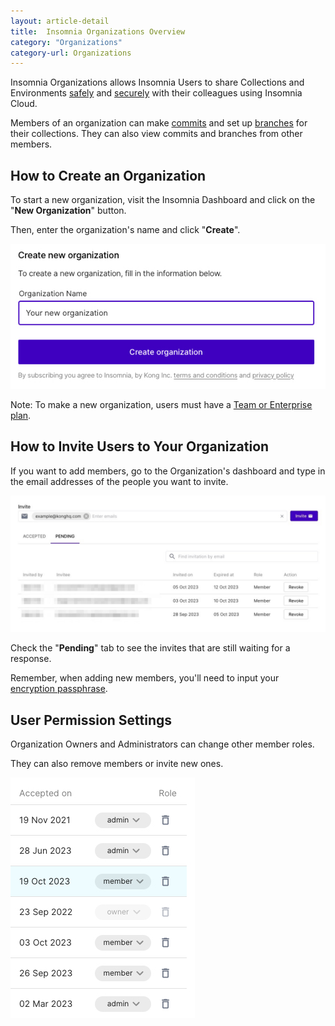 ```yaml
---
layout: article-detail
title:  Insomnia Organizations Overview
category: "Organizations"
category-url: Organizations
---
```


Insomnia Organizations allows Insomnia Users to share Collections and Environments [safely](https://docs.insomnia.rest/insomnia/signup-and-auth) and [securely](https://docs.insomnia.rest/insomnia/data-encryption) with their colleagues using Insomnia Cloud.

Members of an organization can make [commits](https://docs.insomnia.rest/insomnia/insomnia-sync#create-commit) and set up [branches](https://docs.insomnia.rest/insomnia/insomnia-sync#work-with-branches) for their collections. They can also view commits and branches from other members.

## How to Create an Organization

To start a new organization, visit the Insomnia Dashboard and click on the "**New Organization**" button.

Then, enter the organization's name and click "**Create**".

![Guide to creating an organization](../assets/images/create-org.jpg)

Note: To make a new organization, users must have a [Team or Enterprise plan](https://insomnia.rest/pricing).

## How to Invite Users to Your Organization

If you want to add members, go to the Organization's dashboard and type in the email addresses of the people you want to invite.

![Guide for invitations](../assets/images/invite-example-with-pending-invites.jpg)

Check the "**Pending**" tab to see the invites that are still waiting for a response.

Remember, when adding new members, you'll need to input your [encryption passphrase](forgot-passphrase.md).

## User Permission Settings

Organization Owners and Administrators can change other member roles.

They can also remove members or invite new ones.

![View of members and their roles](../assets/images/org-member-role-permissions.jpg)
